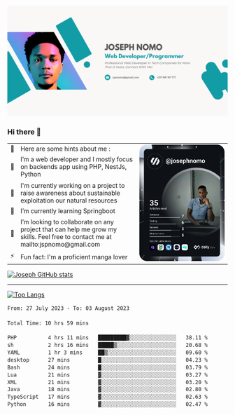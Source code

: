 ![Banner of my profile!](/Joseph_NOMO_NEW.png "Banner")

### Hi there 👋

<!--- | --  | 👋  | Here are some hints about me :                                                                                                 | <td rowspan=6><img src="/devcard.svg" width="400" alt="Joseph NOMO's Dev Card"/></td> |
| --- | --- | ------------------------------------------------------------------------------------------------------------------------------ | ------------------------------------------------------------------------------------- |
| --  | 🔭  | I’m a web developer and I mostly focus on backends app using PHP, NestJs, Python                                               |
| --  | 🦁  | I'm currently working on a project to raise awareness about sustainable exploitation our natural resources                     |
| --  | 🌱  | I’m currently learning Springboot                                                                                              |
| --  | 👯  | I’m looking to collaborate on any project that can help me grow my skills. Feel free to contact me at mailto:jspnomo@gmail.com |
| --  | ⚡  | Fun fact: I'm a proficient manga lover                                                                                         |
--->

<table>
    <tr>
        <td width="1%">👋</td>
        <td width="55%">Here are some hints about me :</td>
        <td rowspan=6 width="44%"><img src="/devcard.svg" width="400" alt="Joseph NOMO's Dev Card"/></td>
    </tr>
    <tr>
        <td>🔭</td>
        <td>I’m a web developer and I mostly focus on backends app using PHP, NestJs, Python</td>
    </tr>
    <tr>
        <td>🦁</td>
        <td>I'm currently working on a project to raise awareness about sustainable exploitation our natural resources</td>
    </tr>
    <tr>
        <td>🌱</td>
        <td>I’m currently learning Springboot</td>
    </tr>
    <tr>
        <td>👯</td>
        <td>I’m looking to collaborate on any project that can help me grow my skills. Feel free to contact me at mailto:jspnomo@gmail.com</td>
    </tr>
    <tr>
        <td>⚡</td>
        <td>Fun fact: I'm a proficient manga lover</td>
    </tr>

</table>

[![Joseph GitHub stats](https://github-readme-stats-seven-sigma-53.vercel.app/api?username=Jspascal)](https://github.com/Jspascal/github-readme-stats)

---

[![Top Langs](https://github-readme-stats-seven-sigma-53.vercel.app/api/top-langs/?username=Jspascal&layout=compact)](https://github.com/Jspascal/github-readme-stats)

<!--START_SECTION:waka-->

```txt
From: 27 July 2023 - To: 03 August 2023

Total Time: 10 hrs 59 mins

PHP          4 hrs 11 mins   █████████▓░░░░░░░░░░░░░░░   38.11 %
sh           2 hrs 16 mins   █████▒░░░░░░░░░░░░░░░░░░░   20.68 %
YAML         1 hr 3 mins     ██▒░░░░░░░░░░░░░░░░░░░░░░   09.60 %
desktop      27 mins         █░░░░░░░░░░░░░░░░░░░░░░░░   04.23 %
Bash         24 mins         █░░░░░░░░░░░░░░░░░░░░░░░░   03.79 %
Lua          21 mins         ▓░░░░░░░░░░░░░░░░░░░░░░░░   03.27 %
XML          21 mins         ▓░░░░░░░░░░░░░░░░░░░░░░░░   03.20 %
Java         18 mins         ▓░░░░░░░░░░░░░░░░░░░░░░░░   02.80 %
TypeScript   17 mins         ▓░░░░░░░░░░░░░░░░░░░░░░░░   02.63 %
Python       16 mins         ▓░░░░░░░░░░░░░░░░░░░░░░░░   02.47 %
```

<!--END_SECTION:waka-->
